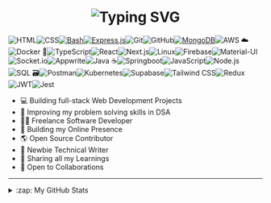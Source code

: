 <h1 align='center'>
<img src="https://readme-typing-svg.demolab.com?font=Fira+Code&weight=600&size=22&pause=1000&color=3F90F7&random=false&width=535&lines=%E2%9C%A8+Namaste%2C+Welcome+to+my+Mini+World!" alt="Typing SVG" />
</h1>

![HTML](https://img.shields.io/badge/HTML5-E34F26?style=for-the-badge&logo=html5&logoColor=white)![CSS](https://img.shields.io/badge/CSS3-1572B6?style=for-the-badge&logo=css3&logoColor=white)[![Bash](https://img.shields.io/badge/Bash-4EAA25?style=for-the-badge&logo=gnu-bash&logoColor=white)](https://www.gnu.org/software/bash/)[![Express.js](https://img.shields.io/badge/Express.js-%23404D59.svg?style=for-the-badge&logo=express&logoColor=white)](https://expressjs.com/)![Git](https://img.shields.io/badge/git-%23F05033.svg?style=for-the-badge&logo=git&logoColor=white)![GitHub](https://img.shields.io/badge/github-%23121011.svg?style=for-the-badge&logo=github&logoColor=white)[![MongoDB](https://img.shields.io/badge/MongoDB-13aa52?style=for-the-badge&logo=mongodb&logoColor=white)](https://www.mongodb.com/)![AWS ☁️](https://img.shields.io/badge/%E2%98%81%EF%B8%8F_AWS-%23FF2900.svg?style=for-the-badge&logo=amazon-aws&logoColor=white)![Docker 🐳](https://img.shields.io/badge/Docker-%230db7ed.svg?style=for-the-badge&logo=docker&logoColor=white)![TypeScript](https://img.shields.io/badge/TypeScript-D2691E?style=for-the-badge&logo=typescript&logoColor=white)![React](https://img.shields.io/badge/React-61DAFB?style=for-the-badge&logo=react&logoColor=black)![Next.js](https://img.shields.io/badge/Next.js-000000?style=for-the-badge&logo=next.js&logoColor=white)![Linux](https://img.shields.io/badge/Linux-ffffff?style=for-the-badge&logo=linux&logoColor=black)![Firebase](https://img.shields.io/badge/Firebase-FFCA28?style=for-the-badge&logo=firebase&logoColor=black)![Material-UI](https://img.shields.io/badge/MUI-004D70?style=for-the-badge&logo=mui&logoColor=white)![Socket.io](https://img.shields.io/badge/Socket.io-010101?style=for-the-badge&logo=socket.io&logoColor=white)![Appwrite](https://img.shields.io/badge/Appwrite-F02E65?style=for-the-badge&logo=appwrite&logoColor=white)![Java ☕](https://img.shields.io/badge/%E2%98%95%EF%B8%8F_Java-ED8B00?style=for-the-badge&logo=java&logoColor=white)![Springboot](https://img.shields.io/badge/Spring_Boot-754111?style=for-the-badge&logo=spring-boot)![JavaScript](https://img.shields.io/badge/JavaScript-F7DF1E?style=for-the-badge&logo=javascript&logoColor=black)![Node.js](https://img.shields.io/badge/Node.js-43853D?style=for-the-badge&logo=node.js&logoColor=white)![SQL 🗃️](https://img.shields.io/badge/%F0%9F%97%83%EF%B8%8F_SQL-CC2927?style=for-the-badge&logo=sql&logoColor=white)![Postman](https://img.shields.io/badge/Postman-FF6C37?style=for-the-badge&logo=postman&logoColor=white)![Kubernetes](https://img.shields.io/badge/kubernetes-%23326ce5.svg?style=for-the-badge&logo=kubernetes&logoColor=white)![Supabase](https://img.shields.io/badge/Supabase-3FCF77E?style=for-the-badge&logo=supabase&logoColor=white)![Tailwind CSS](https://img.shields.io/badge/Tailwind_CSS-20283c?style=for-the-badge&logo=tailwind-css&logoColor=white)![Redux](https://img.shields.io/badge/Redux-702ad4?style=for-the-badge&logo=redux&logoColor=white)![JWT](https://img.shields.io/badge/JWT-ad0e98?style=for-the-badge&logo=json-web-tokens&logoColor=white)![Jest](https://img.shields.io/badge/Jest-C21325?style=for-the-badge&logo=jest&logoColor=white)


- 💻 Building full-stack Web Development Projects
- 🧮 Improving my problem solving skills in DSA
- 👨‍💻 Freelance Software Developer
- 💪 Building my Online Presence
- 🌎 Open Source Contributor
- 📝 Newbie Technical Writer
- 🤗 Sharing all my Learnings
- 🤝 Open to Collaborations
  
---

<details>
  <summary>:zap: My GitHub Stats</summary>
  &emsp;
<div>  
  <a title="GitHub Readme Stats"><img src="https://fabianocouto-readme-stats.vercel.app/api?username=vishalsingh2972&show_icons=true&include_all_commits=true&count_private=true&theme=github_dark_dimmed&hide=stars&line_height=28&v1&rank_icon=github&text_color=adbac7&title_color=7cfe9e&icon_color=7cfe9e" width=49.6% />
  </a>
  <a title="Github Readme Streak Stats"><img src="https://github-readme-streak-stats.herokuapp.com/?user=vishalsingh2972&background=24292f&border=373e47&stroke=373e47&currStreakNum=adbac7&sideNums=adbac7&sideLabels=adbac7&dates=adbac7&ring=7cfe9e&currStreakLabel=7cfe9e&fire=213658k" alt="vishalsingh2972" width=49.79% />
  </a>
</div>
</details>
